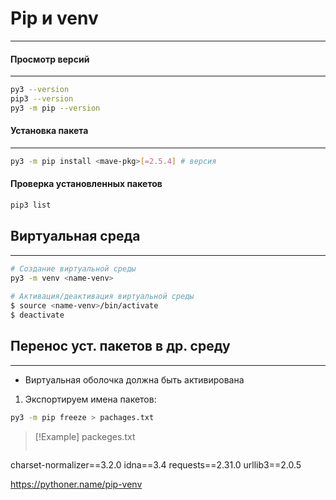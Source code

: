 # Pip и venv
---
#### Просмотр версий
---
```sh
py3 --version
pip3 --version
py3 -m pip --version
```

#### Установка пакета
---
```sh
py3 -m pip install <mave-pkg>[=2.5.4] # версия
```

#### Проверка установленных пакетов
```sh
pip3 list
```

## Виртуальная среда
---
```bash
# Создание виртуальной среды 
py3 -m venv <name-venv>
  
# Активация/деактивация виртуальной среды
$ source <name-venv>/bin/activate
$ deactivate
```

## Перенос уст. пакетов в др. среду
---
- Виртуальная оболочка должна быть активирована

1) Экспортируем имена пакетов:
```sh
py3 -m pip freeze > pachages.txt
```
>[!Example] packeges.txt
>```certifi==2023.7.22
charset-normalizer==3.2.0
idna==3.4
requests==2.31.0
urllib3==2.0.5


https://pythoner.name/pip-venv
